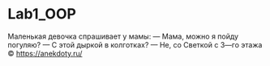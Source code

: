 # Lab1_OOP
Маленькая девочка спрашивает у мамы: — Мама, можно я пойду погуляю? — С этой дыркой в колготках? — Не, со Светкой с 3—го этажа  © https://anekdoty.ru/
